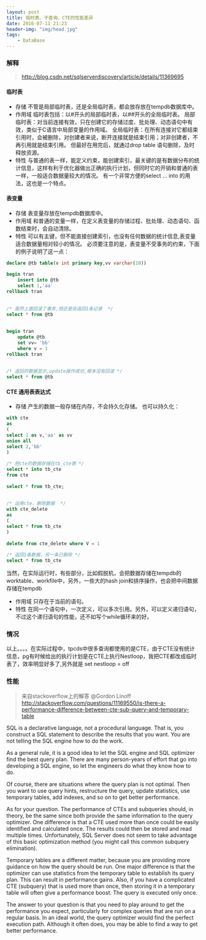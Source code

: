 ```yaml
---
layout: post
title: 临时表、子查询、CTE的性能差异
date: 2016-07-11 21:23
header-img: "img/head.jpg"
tags:
    - DataBase
---
```



### 解释
> http://blog.csdn.net/sqlserverdiscovery/article/details/11369695 

#### 临时表
+ 	存储
不管是局部临时表，还是全局临时表，都会放存放在tempdb数据库中。
+ 	作用域
临时表包括：以#开头的局部临时表，以##开头的全局临时表。
局部临时表：对当前连接有效，只在创建它的存储过度、批处理、动态语句中有效，类似于C语言中局部变量的作用域。
全局临时表：在所有连接对它都结束引用时，会被删除，对创建者来说，断开连接就是结束引用；对非创建者，不再引用就是结束引用。
但最好在用完后，就通过drop  table 语句删除，及时释放资源。
+ 	特性
与普通的表一样，能定义约束，能创建索引，最关键的是有数据分布的统计信息，这样有利于优化器做出正确的执行计划，但同时它的开销和普通的表一样，一般适合数据量较大的情况。
有一个非常方便的select ... into 的用法，这也是一个特点。
  
#### 表变量
+	存储
表变量存放在tempdb数据库中。
+	作用域
和普通的变量一样，在定义表变量的存储过程、批处理、动态语句、函数结束时，会自动清除。
+	特性
可以有主键，但不能直接创建索引，也没有任何数据的统计信息,表变量适合数据量相对较小的情况。
必须要注意的是，表变量不受事务的约束，下面的例子说明了这一点：

``` sql
declare @tb table(v int primary key,vv varchar(10))  
  
begin tran  
    insert into @tb  
    select 1,'aa'  
rollback tran  
  
  
/* 虽然上面回滚了事务,但还是会返回1条记录  */
select * from @tb  
  
  
begin tran  
    update @tb  
    set vv= 'bb'  
    where v = 1  
rollback tran  
  
  
/* 返回的数据显示,update操作成功,根本没有回滚 */ 
select * from @tb  
```
 
#### CTE 通用表表达式
 
+	存储
产生的数据一般存储在内存，不会持久化存储。
也可以持久化：

``` sql
with cte  
as  
(  
select 1 as v,'aa' as vv  
union all  
select 2,'bb'  
)  
  
/* 把cte的数据存储在tb_cte表 */
select * into tb_cte  
from cte  
  
select * from tb_cte;  
  
  
/* 运用cte，删除数据  */
with cte_delete  
as  
(  
select * from tb_cte  
)  
  
delete from cte_delete where V = 1  
  
/* 返回1条数据，另一条已删除 */
select * from tb_cte  
```

当然，在实际运行时，有些部分，比如假脱机，会把数据存储在tempdb的worktable、workfile中，另外，一些大的hash join和排序操作，也会把中间数据存储在tempdb
+	作用域
只存在于当前的语句。
+	特性
在同一个语句中，一次定义，可以多次引用。另外，可以定义递归语句，不过这个递归语句的性能，还不如写个while循环来的好。
 
### 情况

以上。。。。在实际过程中，tpcds中很多查询都使用的是CTE，由于CTE没有统计信息，pg有时候给出的执行计划是在CTE上执行Nestloop，我把CTE都改成临时表了，效率明显好多了,另外就是 set nestloop = off

### 性能
> 来自stackoverflow上的解答 @Gordon Linoff http://stackoverflow.com/questions/11169550/is-there-a-performance-difference-between-cte-sub-query-and-temporary-table

SQL is a declarative language, not a procedural language. That is, you construct a SQL statement to describe the results that you want. You are not telling the SQL engine how to do the work.

As a general rule, it is a good idea to let the SQL engine and SQL optimizer find the best query plan. There are many person-years of effort that go into developing a SQL engine, so let the engineers do what they know how to do.

Of course, there are situations where the query plan is not optimal. Then you want to use query hints, restructure the query, update statistics, use temporary tables, add indexes, and so on to get better performance.

As for your question. The performance of CTEs and subqueries should, in theory, be the same since both provide the same information to the query optimizer. One difference is that a CTE used more than once could be easily identified and calculated once. The results could then be stored and read multiple times. Unfortunately, SQL Server does not seem to take advantage of this basic optimization method (you might call this common subquery elimination).

Temporary tables are a different matter, because you are providing more guidance on how the query should be run. One major difference is that the optimizer can use statistics from the temporary table to establish its query plan. This can result in performance gains. Also, if you have a complicated CTE (subquery) that is used more than once, then storing it in a temporary table will often give a performance boost. The query is executed only once.

The answer to your question is that you need to play around to get the performance you expect, particularly for complex queries that are run on a regular basis. In an ideal world, the query optimizer would find the perfect execution path. Although it often does, you may be able to find a way to get better performance.
